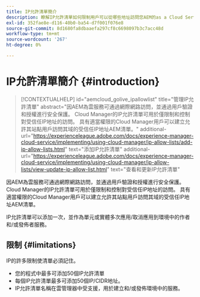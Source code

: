 ```yaml
---
title: IP允許清單簡介
description: 瞭解IP允許清單如何限制用戶可以從哪些地址訪問您AEM的as a Cloud Service域。
exl-id: 352fae8e-d116-40b0-ba54-d7f001f076e8
source-git-commit: 8d1680fa8dbaaefa297cf8c6698097b3c7acc48d
workflow-type: tm+mt
source-wordcount: '267'
ht-degree: 0%

---
```



# IP允許清單簡介 {#introduction}

>[!CONTEXTUALHELP]
>id="aemcloud_golive_ipallowlist"
>title="管理IP允許清單"
>abstract="因AEM為雲服務可通過網際網路訪問，並通過用戶驗證和授權進行安全保護。 Cloud Manager的IP允許清單可用於僅限制和控制對受信任IP地址的訪問。 具有適當權限的Cloud Manager用戶可以建立允許其站點用戶訪問其域的受信任IP地址AEM清單。"
>additional-url="https://experienceleague.adobe.com/docs/experience-manager-cloud-service/implementing/using-cloud-manager/ip-allow-lists/add-ip-allow-lists.html" text="添加IP允許清單"
>additional-url="https://experienceleague.adobe.com/docs/experience-manager-cloud-service/implementing/using-cloud-manager/ip-allow-lists/view-update-ip-allow-list.html" text="查看和更新IP允許清單"

因AEM為雲服務可通過網際網路訪問，並通過用戶驗證和授權進行安全保護。 Cloud Manager的IP允許清單可用於僅限制和控制對受信任IP地址的訪問。 具有適當權限的Cloud Manager用戶可以建立允許其站點用戶訪問其域的受信任IP地址AEM清單。

IP允許清單可以添加一次，並作為單元或實體多次應用/取消應用到環境中的作者和/或發佈者服務。

## 限制 {#limitations}

IP的許多限制使清單必須記住。

* 您的程式中最多可添加50個IP允許清單
* 每個IP允許清單最多可添加50個IP/CIDR地址。
* IP允許清單名稱在雲管理器中受支援，用於建立和/或發佈環境中的服務。
